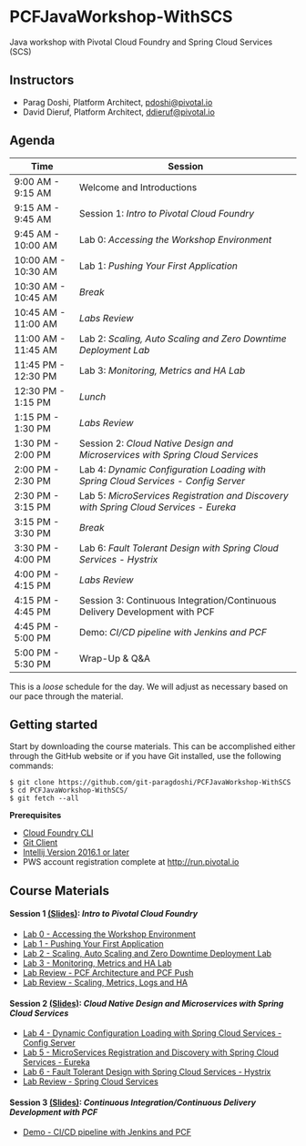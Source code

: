 # PCFJavaWorkshop-WithSCS
Java workshop with Pivotal Cloud Foundry and Spring Cloud Services (SCS)


## Instructors
- Parag Doshi, Platform Architect, pdoshi@pivotal.io
- David Dieruf, Platform Architect, ddieruf@pivotal.io

## Agenda

Time | Session
---- | -------
9:00 AM - 9:15 AM | Welcome and Introductions
9:15 AM - 9:45 AM | Session 1: _Intro to Pivotal Cloud Foundry_
9:45 AM - 10:00 AM | Lab 0: _Accessing the Workshop Environment_
10:00 AM - 10:30 AM | Lab 1: _Pushing Your First Application_
10:30 AM - 10:45 AM | _Break_
10:45 AM - 11:00 AM | _Labs Review_
11:00 AM - 11:45 AM | Lab 2: _Scaling, Auto Scaling and Zero Downtime Deployment Lab_
11:45 PM - 12:30 PM | Lab 3: _Monitoring, Metrics and HA Lab_
12:30 PM - 1:15 PM  | _Lunch_
1:15  PM - 1:30 PM  | _Labs Review_ 
1:30 PM - 2:00 PM | Session 2: _Cloud Native Design and Microservices with Spring Cloud Services_
2:00 PM - 2:30 PM | Lab 4: _Dynamic Configuration Loading with Spring Cloud Services - Config Server_
2:30 PM - 3:15 PM | Lab 5: _MicroServices Registration and Discovery with Spring Cloud Services - Eureka_
3:15 PM - 3:30 PM | _Break_
3:30 PM - 4:00 PM | Lab 6: _Fault Tolerant Design with Spring Cloud Services - Hystrix_
4:00 PM - 4:15 PM | _Labs Review_
4:15 PM - 4:45 PM | Session 3: Continuous Integration/Continuous Delivery Development with PCF
4:45 PM - 5:00 PM | Demo: _CI/CD pipeline with Jenkins and PCF_
5:00 PM - 5:30 PM | Wrap-Up & Q&A

This is a _loose_ schedule for the day. We will adjust as necessary based on our pace through the material.

## Getting started

Start by downloading the course materials.  This can be accomplished either through the GitHub website or if you have Git installed, use the following commands:

```
$ git clone https://github.com/git-paragdoshi/PCFJavaWorkshop-WithSCS
$ cd PCFJavaWorkshop-WithSCS/
$ git fetch --all
```

**Prerequisites**
- [Cloud Foundry CLI](https://github.com/cloudfoundry/cli)
- [Git Client](https://git-scm.com/downloads)
- [Intellij Version 2016.1 or later](https://https://www.jetbrains.com/idea/download/)
- PWS account registration complete at http://run.pivotal.io

## Course Materials

#### Session 1 [(Slides)](session_01/Session_01.pdf): _Intro to Pivotal Cloud Foundry_
  - [Lab 0 - Accessing the Workshop Environment](session_01/lab_00/lab_00.adoc)
  - [Lab 1 - Pushing Your First Application](session_01/lab_01/lab_01.adoc)
  - [Lab 2 - Scaling, Auto Scaling and Zero Downtime Deployment Lab](session_01/lab_02/lab_02.adoc)
  - [Lab 3 - Monitoring, Metrics and HA Lab](session_01/lab_03/lab_03.adoc)
  - [Lab Review - PCF Architecture and PCF Push](session_01/Labs_Review_01.pdf)
  - [Lab Review - Scaling, Metrics, Logs and HA](session_01/Labs_Review_02.pdf)

#### Session 2 [(Slides)](session_02/Session_02.pdf): _Cloud Native Design and Microservices with Spring Cloud Services_
  - [Lab 4 - Dynamic Configuration Loading with Spring Cloud Services - Config Server](session_02/lab_04/lab_04.adoc)
  - [Lab 5 - MicroServices Registration and Discovery with Spring Cloud Services - Eureka](session_02/lab_05/lab_05.adoc)
  - [Lab 6 - Fault Tolerant Design with Spring Cloud Services - Hystrix](session_02/lab_06/lab_06.adoc)
  - [Lab Review - Spring Cloud Services](session_02/Labs_Review_01.pdf)

#### Session 3 [(Slides)](session_03/Session_03.pdf): _Continuous Integration/Continuous Delivery Development with PCF_
  - [Demo - CI/CD pipeline with Jenkins and PCF](session_03/demo/demo.adoc)

